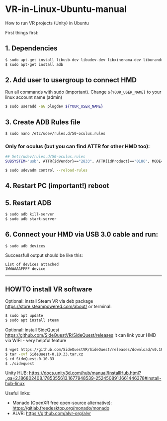 # VR-in-Linux-Ubuntu-manual
How to run VR projects (Unity) in Ubuntu


First things first:
## 1. Dependencies

```bash
$ sudo apt-get install libusb-dev libudev-dev libxinerama-dev libxrandr-dev
$ sudo apt-get install adb
```

## 2. Add user to usergroup to connect HMD
Run all commands with sudo (important). Change `${YOUR_USER_NAME}` to your linux account name (admin)
```bash
$ sudo useradd -aG plugdev ${YOUR_USER_NAME}
```

## 3. Create ADB Rules file
```bash
$ sudo nano /etc/udev/rules.d/50-oculus.rules
```
### Only for oculus (but you can find ATTR for other HMD too):
```bash
## 5etc/udev/rules.d/50-oculus.rules
SUBSYSTEM="usb", ATTR{idVendor}=="2833", ATTR{idProduct}=="0186", MODE="0660" group="plugdev", symlink+="ocuquest%n" 
```

```bash
$ sudo udevadm control --reload-rules
```

## 4. Restart PC (important!) reboot

## 5. Restart ADB
```bash
$ sudo adb kill-server  
$ sudo adb start-server  
```

## 6. Connect your HMD via USB 3.0 cable and run:
```
$ sudo adb devices  
```

Successfull output should be like this:
```bash
List of devices attached
1WWWAAAFFFF device
```

---

## HOWTO install VR software

Optional: install Steam VR via deb package https://store.steampowered.com/about/
or terminal:
```bash
$ sudo apt update
$ sudo apt install steam
```

Optional: install SideQuest https://github.com/SideQuestVR/SideQuest/releases
It can link your HMD via WIFI - very helpful feature
```bash
$ wget https://github.com/SideQuestVR/SideQuest/releases/download/v0.10.33/SideQuest-0.10.33.tar.xz
$ tar -xvf SideQuest-0.10.33.tar.xz
$ cd SideQuest-0.10.33
$ ./sidequest
```

Unity HUB: https://docs.unity3d.com/hub/manual/InstallHub.html?_ga=2.186802408.1785355613.1677948539-252450891.1661446378#install-hub-linux


Useful links:
* Monado (OpenXR free open-source alternative): https://gitlab.freedesktop.org/monado/monado
* ALVR: https://github.com/alvr-org/alvr
